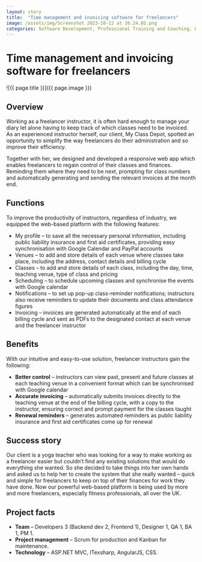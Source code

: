 ```yaml
---
layout: story
title:  "Time management and invoicing software for freelancers"
image: /assets/img/Screenshot 2023-10-12 at 16.24.02.png
categories: Software Development, Professional Training and Coaching, Wellness and Fitness Services
---
```


# Time management and invoicing software for freelancers 

![{{ page.title }}]({{ page.image }})

## Overview
Working as a freelancer instructor, it is often hard enough to manage your diary let alone having to keep track of which classes need to be invoiced. As an experienced instructor herself, our client, My Class Depot, spotted an opportunity to simplify the way freelancers do their administration and so improve their efficiency.

Together with her, we designed and developed a responsive web app which enables freelancers to regain control of their classes and finances. Reminding them where they need to be next, prompting for class numbers and automatically generating and sending the relevant invoices at the month end.


## Functions
To improve the productivity of instructors, regardless of industry, we equipped the web-based platform with the following features:

- My profile – to save all the necessary personal information, including public liability insurance and first aid certificates, providing easy synchronisation with Google Calendar and PayPal accounts
- Venues – to add and store details of each venue where classes take place, including the address, contact details and billing cycle
- Classes – to add and store details of each class, including the day, time, teaching venue, type of class and pricing
- Scheduling – to schedule upcoming classes and synchronise the events with Google calendar
- Notifications – to set up pop-up class-reminder notifications; instructors also receive reminders to update their documents and class attendance figures
- Invoicing – invoices are generated automatically at the end of each billing cycle and sent as PDFs to the designated contact at each venue and the freelancer instructor

## Benefits
With our intuitive and easy-to-use solution, freelancer instructors gain the following:

- **Better control** – instructors can view past, present and future classes at each teaching venue in a convenient format which can be synchronised with Google calendar
- **Accurate invoicing** – automatically submits invoices directly to the teaching venue at the end of the billing cycle, with a copy to the instructor, ensuring correct and prompt payment for the classes taught
- **Renewal reminders** – generates automated reminders as public liability insurance and first aid certificates come up for renewal

## Success story
Our client is a yoga teacher who was looking for a way to make working as a freelancer easier but couldn’t find any existing solutions that would do everything she wanted. So she decided to take things into her own hands and asked us to help her to create the system that she really wanted – quick and simple for freelancers to keep on top of their finances for work they have done. Now our powerful web-based platform is being used by more and more freelancers, especially fitness professionals, all over the UK.

## Project facts
- **Team** – Developers 3 (Backend dev 2, Frontend 1), Designer 1, QA 1, BA 1, PM 1.
- **Project management** – Scrum for production and Kanban for maintenance.
- **Technology** – ASP.NET MVC, ITexsharp, AngularJS, CSS.
